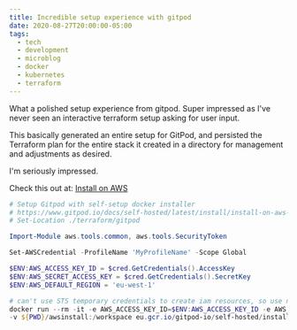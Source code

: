 ```yaml
---
title: Incredible setup experience with gitpod
date: 2020-08-27T20:00:00-05:00
tags:
  - tech
  - development
  - microblog
  - docker
  - kubernetes
  - terraform
---
```

What a polished setup experience from gitpod. Super impressed as I've never seen an interactive terraform setup asking for user input.

This basically generated an entire setup for GitPod, and persisted the Terraform plan for the entire stack it created in a directory for management and adjustments as desired. 

I'm seriously impressed.

Check this out at: [Install on AWS](https://bit.ly/2YGACVe)

```powershell
# Setup Gitpod with self-setup docker installer
# https://www.gitpod.io/docs/self-hosted/latest/install/install-on-aws-script/
# Set-Location ./terraform/gitpod

Import-Module aws.tools.common, aws.tools.SecurityToken

Set-AWSCredential -ProfileName 'MyProfileName' -Scope Global

$ENV:AWS_ACCESS_KEY_ID = $cred.GetCredentials().AccessKey
$ENV:AWS_SECRET_ACCESS_KEY = $cred.GetCredentials().SecretKey
$ENV:AWS_DEFAULT_REGION = 'eu-west-1'

# can't use STS temporary credentials to create iam resources, so use normal iam credentials
docker run --rm -it -e AWS_ACCESS_KEY_ID=$ENV:AWS_ACCESS_KEY_ID -e AWS_SECRET_ACCESS_KEY=$ENV:AWS_SECRET_ACCESS_KEY -e AWS_DEFAULT_REGION=$ENV:AWS_DEFAULT_REGION `
-v ${PWD}/awsinstall:/workspace eu.gcr.io/gitpod-io/self-hosted/installer:latest aws
```